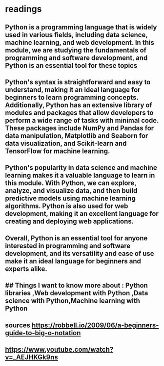 # readings
## Python is a programming language that is widely used in various fields, including data science, machine learning, and web development. In this module, we are studying the fundamentals of programming and software development, and Python is an essential tool for these topics







## Python's syntax is straightforward and easy to understand, making it an ideal language for beginners to learn programming concepts. Additionally, Python has an extensive library of modules and packages that allow developers to perform a wide range of tasks with minimal code. These packages include NumPy and Pandas for data manipulation, Matplotlib and Seaborn for data visualization, and Scikit-learn and TensorFlow for machine learning.





## Python's popularity in data science and machine learning makes it a valuable language to learn in this module. With Python, we can explore, analyze, and visualize data, and then build predictive models using machine learning algorithms. Python is also used for web development, making it an excellent language for creating and deploying web applications.



## Overall, Python is an essential tool for anyone interested in programming and software development, and its versatility and ease of use make it an ideal language for beginners and experts alike.
## ## Things I want to know more about : Python libraries ,Web development with Python ,Data science with Python,Machine learning with Python




## sources https://robbell.io/2009/06/a-beginners-guide-to-big-o-notation
## https://www.youtube.com/watch?v=_AEJHKGk9ns